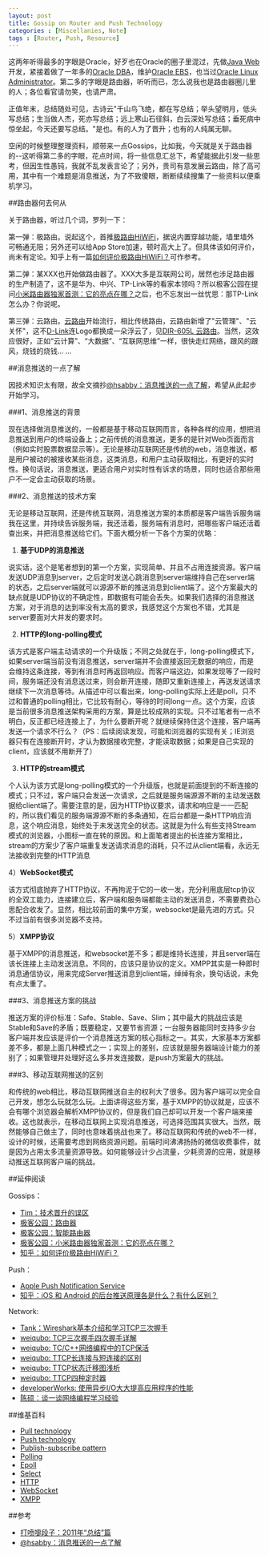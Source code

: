 ```yaml
---
layout: post
title: Gossip on Router and Push Technology
categories : [Miscellanies, Note]
tags : [Router, Push, Resource]
---
```


这两年听得最多的字眼是Oracle，好歹也在Oracle的圈子里混过，先做[Java Web](http://dylanninin.com/blog/2013/10/09/java_resource.html)开发，紧接着做了一年多的[Oracle DBA](http://dylanninin.com/blog/2013/10/26/oracle_dba.html)，维护[Oracle EBS](http://dylanninin.com/blog/2013/10/25/oracle_ebs.html)，也当过[Oracle Linux Administrator](http://dylanninin.com/blog/2013/10/25/linux.html)。第二多的字眼是路由器，听听而已，怎么说我也是路由器圈儿里的人；各位看官请勿笑，也请严肃。

正值年末，总结随处可见，古诗云"千山鸟飞绝，都在写总结；举头望明月，低头写总结；生当做人杰，死亦写总结；远上寒山石径斜，白云深处写总结；垂死病中惊坐起，今天还要写总结。"是也。有的人为了晋升；也有的人纯属无聊。

空闲的时候整理整理资料，顺带来一点Gossips，比如我，今天就是关于路由器的--这听得第二多的字眼，花点时间，将一些信息汇总下，希望能据此引发一些思考，但因生性愚钝，我就不乱发表言论了；另外，贵司有意发展云路由，除了高可用，其中有一个难题是消息推送，为了不致傻眼，断断续续搜集了一些资料以便乘机学习。

##路由器何去何从

关于路由器，听过几个词，罗列一下：

第一弹：极路由。说起这个，首推[极路由HiWiFi](http://www.hiwifi.com/about)，据说内置穿越功能，墙里墙外可畅通无阻；另外还可以给App Store加速，顿时高大上了。但具体该如何评价，尚未有定论。知乎上有一篇[如何评价极路由HiWiFi？](http://www.zhihu.com/question/21034719)可作参考。

第二弹：某XXX也开始做路由器了。XXX大多是互联网公司，居然也涉足路由器的生产制造了，这不是华为、中兴、TP-Link等的看家本领吗？所以极客公园在提问[小米路由器独家首测：它的亮点在哪？](http://www.geekpark.net/read/view/195133?u=9147)之后，也不忘发出一丝忧思：那TP-Link怎么办？你说呢。

第三弹：云路由。[云路由](https://www.google.com.hk/#newwindow=1&q=%E4%BA%91%E8%B7%AF%E7%94%B1)开始流行，相比传统路由，云路由新增了"云管理"、"云关怀"，这不[D-Link](http://www.dlink.com.cn/)连Logo都换成一朵浮云了，见[DIR-605L 云路由](http://www.amazon.cn/D-Link-%E5%8F%8B%E8%AE%AF-DIR-605L-%E4%BA%91%E8%B7%AF%E7%94%B1/dp/B006H02MB2/ref=sr_1_1?ie=UTF8&qid=1389941778&sr=8-1&keywords=%E4%BA%91%E8%B7%AF%E7%94%B1)。当然，这效应很好，正如“云计算”、“大数据”、“互联网思维”一样，很快走红网络，跟风的跟风，烧钱的烧钱... ...

##消息推送的一点了解

因技术知识太有限，故全文摘抄[@hsabby：消息推送的一点了解](http://hsabby.iteye.com/blog/1922612)，希望从此起步开始学习。

###1、消息推送的背景
 
现在选择做消息推送的，一般都是基于移动互联网而言，各种各样的应用，想把消息推送到用户的终端设备上；之前传统的消息推送，更多的是针对Web页面而言（例如实时股票数据显示等）。无论是移动互联网还是传统的web，消息推送，都是用户被动的被接收某些消息，这类消息，和用户主动获取相比，有更好的实时性。换句话说，消息推送，更适合用户对实时性有诉求的场景，同时也适合那些用户不一定会主动获取的场景。

###2、消息推送的技术方案 

无论是移动互联网，还是传统互联网，消息推送方案的本质都是客户端告诉服务端我在这里，并持续告诉服务端，我还活着，服务端有消息时，把哪些客户端还活着查出来，并把消息推送给它们。下面大概分析一下各个方案的优略： 

1) **基于UDP的消息推送**

说实话，这个是笔者想到的第一个方案，实现简单、并且不占用连接资源。客户端发送UDP消息到server，之后定时发送心跳消息到server端维持自己在server端的状态，之后server端就可以源源不断的推送消息到client端了。这个方案最大的缺点就是UDP协议的不确定性，即数据有可能会丢失。如果我们选择的消息推送方案，对于消息的达到率没有太高的要求，我感觉这个方案也不错，尤其是server要面对大并发的要求时。 

2) **HTTP的long-polling模式**

该方式是客户端主动请求的一个升级版；不同之处就在于，long-polling模式下，如果server端当前没有消息推送，server端并不会直接返回无数据的响应，而是会维持这条连接，等到有消息时再返回响应。而客户端这边，如果发现等了一段时间，服务端还没有消息送过来，则会断开连接，随即又重新连接上，再送发送请求继续下一次消息等待。从描述中可以看出来，long-polling实际上还是poll，只不过和普通的polling相比，它比较有耐心，等待的时间long一点。这个方案，应该是当前很多消息推送架构采用的方案，算是比较成熟的实现。只不过笔者有一点不明白，反正都已经连接上了，为什么要断开呢？就继续保持住这个连接，客户端再发送一个请求不行么？（PS：后续阅读发现，可能和浏览器的实现有关；IE浏览器只有在连接断开时，才认为数据接收完整，才能读取数据；如果是自己实现的client，应该就不用断开了） 

3) **HTTP的stream模式**

个人认为该方式是long-polling模式的一个升级版，也就是前面提到的不断连接的模式；只不过，客户端只会发送一次请求，之后就是服务端源源不断的主动发送数据给client端了。需要注意的是，因为HTTP协议要求，请求和响应是一一匹配的，所以我们看见的服务端源源不断的多条通知，在后台都是一条HTTP响应消息，这个响应消息，始终处于未发送完全的状态。这就是为什么有些支持Stream模式的浏览器，小图标一直在转的原因。和上面笔者提出的长连接方案相比，stream的方案少了客户端重复发送请求消息的消耗，只不过从client端看，永远无法接收到完整的HTTP消息 

4）**WebSocket模式**

该方式彻底抛弃了HTTP协议，不再拘泥于它的一收一发，充分利用底层tcp协议的全双工能力，连接建立后，客户端和服务端都能主动的发送消息，不需要费劲心思配合收发了。显然，相比较前面的集中方案，websocket是最先进的方式。只不过当前有很多浏览器不支持。 

5）**XMPP协议**

基于XMPP的消息推送，和websocket差不多；都是维持长连接，并且server端在该长连接上主动发送消息。不同的，应该只是协议的定义。XMPP其实是一种即时消息通信协议，用来完成Server推送消息到client端，绰绰有余，换句话说，未免有点太重了。 

###3、消息推送方案的挑战

推送方案的评价标准：Safe、Stable、Save、Slim；其中最大的挑战应该是Stable和Save的矛盾；既要稳定，又要节省资源；一台服务器能同时支持多少台客户端并发应该是评价一个消息推送方案的核心指标之一。其实，大家基本方案都差不多，都是上面几种模式之一；实现上的差别，应该就是服务器端设计能力的差别了；如果管理并处理好这么多并发连接数，是push方案最大的挑战。 

###3、移动互联网推送的区别

和传统的web相比，移动互联网推送自主的权利大了很多。因为客户端可以完全自己开发，想怎么玩就怎么玩。上面讲得这些方案，基于XMPP的协议就是，应该不会有哪个浏览器会解析XMPP协议的，但是我们自己却可以开发一个客户端来接收。这也就表示，在移动互联网上实现消息推送，可选择范围其实很大。当然，既然能够自己做主了，同时也意味着挑战也来了。移动互联网和传统的web不一样，设计的时候，还需要考虑到网络资源问题。前端时间沸沸扬扬的微信收费事件，就是因为占用太多流量资源导致。如何能够设计少占流量，少耗资源的应用，就是移动推送互联网客户端的挑战。

##延伸阅读

Gossips：

* [Tim：技术晋升的误区](http://timyang.net/tech/career-promotion/)
* [极客公园：路由器](http://www.geekpark.net/tag/%E8%B7%AF%E7%94%B1%E5%99%A8)
* [极客公园：智能路由器](http://www.geekpark.net/tag/%E6%99%BA%E8%83%BD%E8%B7%AF%E7%94%B1%E5%99%A8)
* [极客公园：小米路由器独家首测：它的亮点在哪？](http://www.geekpark.net/read/view/195133?u=9147)
* [知乎：如何评价极路由HiWiFi？](http://www.zhihu.com/question/21034719)

Push：

* [Apple Push Notification Service](https://developer.apple.com/library/ios/documentation/NetworkingInternet/Conceptual/RemoteNotificationsPG/Chapters/ApplePushService.html#//apple_ref/doc/uid/TP40008194-CH100-SW9)
* [知乎：iOS 和 Android 的后台推送原理各是什么？有什么区别？](http://www.zhihu.com/question/20667886)

Network:

* [Tank：Wireshark基本介绍和学习TCP三次握手](http://www.cnblogs.com/tankxiao/archive/2012/10/10/2711777.html)
* [weiqubo: TCP三次握手四次握手详解](http://blog.csdn.net/weiwangchao_/article/details/7226109)
* [weiqubo: TC/C++网络编程中的TCP保活](http://blog.csdn.net/weiwangchao_/article/details/7225338)
* [weiqubo: TTCP长连接与短连接的区别](http://blog.csdn.net/weiwangchao_/article/details/7225613)
* [weiqubo: TTCP状态迁移图浅析](http://blog.csdn.net/weiwangchao_/article/details/7225652)
* [weiqubo: TTCP四种定时器](http://blog.csdn.net/macrossdzh/article/details/5967676)
* [developerWorks: 使用异步I/O大大提高应用程序的性能](http://www.ibm.com/developerworks/cn/linux/l-async/)
* [陈硕：谈一谈网络编程学习经验](http://www.cnblogs.com/Solstice/archive/2011/06/06/2073490.html)

##维基百科

* [Pull technology](http://en.wikipedia.org/wiki/Pull_technology)
* [Push technology](http://en.wikipedia.org/wiki/Push_technology)
* [Publish-subscribe pattern](http://en.wikipedia.org/wiki/Publish/subscribe)
* [Polling](http://en.wikipedia.org/wiki/Polling_(computer_science))
* [Epoll](http://en.wikipedia.org/wiki/Epoll)
* [Select](http://en.wikipedia.org/wiki/Select_(Unix))
* [HTTP](http://en.wikipedia.org/wiki/Hypertext_Transfer_Protocol)
* [WebSocket](http://en.wikipedia.org/wiki/WebSocket)
* [XMPP](http://en.wikipedia.org/wiki/Xmpp)

##参考

* [打喷嚏段子：2011年“总结”篇](http://uni.dapenti.com/blog/more.asp?name=xilei&id=55554)
* [@hsabby：消息推送的一点了解](http://hsabby.iteye.com/blog/1922612)
